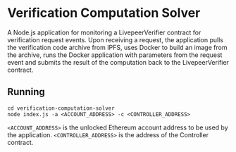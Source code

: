 # Verification Computation Solver

A Node.js application for monitoring a LivepeerVerifier contract for verification request events.
Upon receiving a request, the application pulls the verification code archive from IPFS, uses Docker to build an image from the archive, runs the Docker application
with parameters from the request event and submits the result of the computation back to the LivepeerVerifier contract.

## Running

```
cd verification-computation-solver
node index.js -a <ACCOUNT_ADDRESS> -c <CONTROLLER_ADDRESS>
```

`<ACCOUNT_ADDRESS>` is the unlocked Ethereum account address to be used by the application. `<CONTROLLER_ADDRESS>` is the address of the Controller contract.
